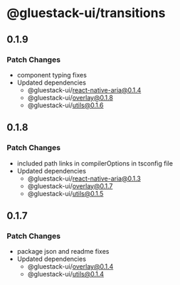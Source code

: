 # @gluestack-ui/transitions

## 0.1.9

### Patch Changes

- component typing fixes
- Updated dependencies
  - @gluestack-ui/react-native-aria@0.1.4
  - @gluestack-ui/overlay@0.1.8
  - @gluestack-ui/utils@0.1.6

## 0.1.8

### Patch Changes

- included path links in compilerOptions in tsconfig file
- Updated dependencies
  - @gluestack-ui/react-native-aria@0.1.3
  - @gluestack-ui/overlay@0.1.7
  - @gluestack-ui/utils@0.1.5

## 0.1.7

### Patch Changes

- package json and readme fixes
- Updated dependencies
  - @gluestack-ui/overlay@0.1.4
  - @gluestack-ui/utils@0.1.4
